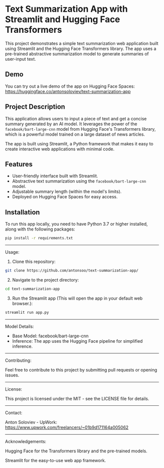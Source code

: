 # Text Summarization App with Streamlit and Hugging Face Transformers

This project demonstrates a simple text summarization web application built using Streamlit and the Hugging Face Transformers library. The app uses a pre-trained abstractive summarization model to generate summaries of user-input text.

## Demo

You can try out a live demo of the app on Hugging Face Spaces: https://huggingface.co/antonsoloviev/text-summarization-app

## Project Description

This application allows users to input a piece of text and get a concise summary generated by an AI model. It leverages the power of the `facebook/bart-large-cnn` model from Hugging Face's Transformers library, which is a powerful model trained on a large dataset of news articles.

The app is built using Streamlit, a Python framework that makes it easy to create interactive web applications with minimal code.

## Features

*   User-friendly interface built with Streamlit.
*   Abstractive text summarization using the `facebook/bart-large-cnn` model.
*   Adjustable summary length (within the model's limits).
*   Deployed on Hugging Face Spaces for easy access.

## Installation

To run this app locally, you need to have Python 3.7 or higher installed, along with the following packages:

```bash
pip install -r requirements.txt
```

------------------

Usage:

1) Clone this repository:

```bash
git clone https://github.com/antonsoo/text-summarization-app/
```

2) Navigate to the project directory:

```bash
cd text-summarization-app
```

3) Run the Streamlit app (This will open the app in your default web browser.):

```bash
streamlit run app.py
```

------------------

Model Details:

- Base Model: facebook/bart-large-cnn
- Inference: The app uses the Hugging Face pipeline for simplified inference.

------------------

Contributing:

Feel free to contribute to this project by submitting pull requests or opening issues.

------------------

License:

This project is licensed under the MIT - see the LICENSE file for details.

------------------

Contact:

Anton Soloviev - UpWork: https://www.upwork.com/freelancers/~01b9d171164a005062

------------------

Acknowledgements:

Hugging Face for the Transformers library and the pre-trained models.

Streamlit for the easy-to-use web app framework.
